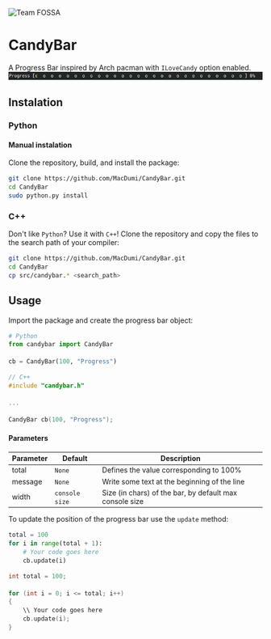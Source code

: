 ![Team FOSSA](https://app.fossa.com/reports/7f7a545b-3c5a-4c11-b6ba-2f898e3d0820)
# CandyBar

A Progress Bar inspired by Arch pacman with `ILoveCandy` option enabled.
![CandyBar](/images/candybar.gif)

## Instalation

### Python

#### Manual instalation

Clone the repository, build, and install the package:

```bash
git clone https://github.com/MacDumi/CandyBar.git
cd CandyBar
sudo python.py install
```

<!-- #### Install with `pip` -->

<!-- ```bash -->
<!-- pip install candybar -->
<!-- ``` -->

### C++

Don't like `Python`? Use it with `C++`!
Clone the repository and copy the files to the search path of your compiler:

```bash
git clone https://github.com/MacDumi/CandyBar.git
cd CandyBar
cp src/candybar.* <search_path>
```

## Usage

Import the package and create the progress bar object:

```python
# Python
from candybar import CandyBar

cb = CandyBar(100, "Progress")
```

```C++
// C++
#include "candybar.h"

...

CandyBar cb(100, "Progress");
```

#### Parameters

| Parameter | Default        | Description                                               |
| ---       | ---            | ---                                                       |
| total     | `None`         | Defines the value corresponding to 100%                   |
| message   | `None`         | Write some text at the beginning of the line              |
| width     | `console size` | Size (in chars) of the bar, by default max console size   |

To update the position of the progress bar use the `update` method:

```python
total = 100
for i in range(total + 1):
    # Your code goes here
    cb.update(i)
```

```C++
int total = 100;

for (int i = 0; i <= total; i++)
{
    \\ Your code goes here
    cb.update(i);
}
```
